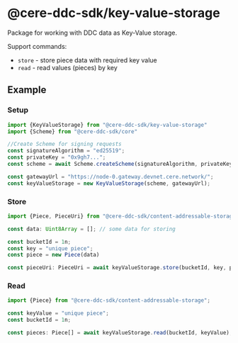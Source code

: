 # @cere-ddc-sdk/key-value-storage

Package for working with DDC data as Key-Value storage.

Support commands:
- `store` - store piece data with required key value
- `read` - read values (pieces) by key

## Example

### Setup

```typescript
import {KeyValueStorage} from "@cere-ddc-sdk/key-value-storage"
import {Scheme} from "@cere-ddc-sdk/core"

//Create Scheme for signing requests
const signatureAlgorithm = "ed25519";
const privateKey = "0x9gh7...";
const scheme = await Scheme.createScheme(signatureAlgorithm, privateKey);

const gatewayUrl = "https://node-0.gateway.devnet.cere.network/";
const keyValueStorage = new KeyValueStorage(scheme, gatewayUrl);
```

### Store

```typescript
import {Piece, PieceUri} from "@cere-ddc-sdk/content-addressable-storage";

const data: Uint8Array = []; // some data for storing

const bucketId = 1n;
const key = "unique piece";
const piece = new Piece(data)

const pieceUri: PieceUri = await keyValueStorage.store(bucketId, key, piece);
```

### Read

```typescript
import {Piece} from "@cere-ddc-sdk/content-addressable-storage";

const keyValue = "unique piece";
const bucketId = 1n;

const pieces: Piece[] = await keyValueStorage.read(bucketId, keyValue);
```
